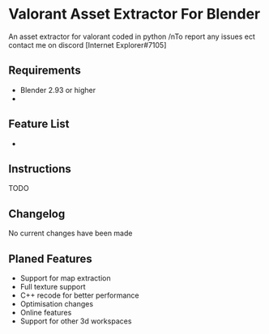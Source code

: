 # Valorant Asset Extractor For Blender

An asset extractor for valorant coded in python 
/nTo report any issues ect contact me on discord [Internet Explorer#7105]

## Requirements

- Blender 2.93 or higher
- 

## Feature List

- 


## Instructions

TODO

## Changelog

No current changes have been made

## Planed Features

- Support for map extraction
- Full texture support
- C++ recode for better performance
- Optimisation changes
- Online features
- Support for other 3d workspaces
